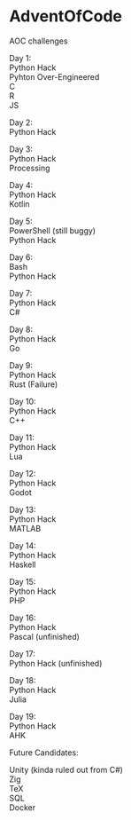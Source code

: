 # AdventOfCode
AOC challenges

Day 1:  
Python Hack   
Pyhton Over-Engineered  
C  
R  
JS  
  
Day 2:  
Python Hack  
  
Day 3:  
Python Hack  
Processing  
  
Day 4:   
Python Hack  
Kotlin  
  
Day 5:  
PowerShell (still buggy)  
Python Hack  
  
Day 6:  
Bash  
Python Hack  
  
Day 7:  
Python Hack  
C#  
  
Day 8:  
Python Hack  
Go  
  
Day 9:   
Python Hack  
Rust (Failure)  
  
Day 10:  
Python Hack  
C++  
  
Day 11:   
Python Hack  
Lua  
  
Day 12:  
Python Hack  
Godot  
  
Day 13:  
Python Hack  
MATLAB  

Day 14:  
Python Hack  
Haskell  

Day 15:  
Python Hack  
PHP  
  
Day 16:  
Python Hack  
Pascal (unfinished)  
  
Day 17:  
Python Hack (unfinished)  

Day 18:  
Python Hack  
Julia  

Day 19:  
Python Hack  
AHK  


Future Candidates:  

Unity (kinda ruled out from C#)  
Zig  
TeX   
SQL  
Docker  

